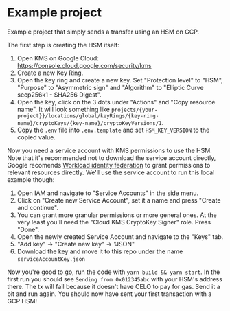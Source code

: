 # Example project

Example project that simply sends a transfer using an HSM on GCP.

The first step is creating the HSM itself:
1. Open KMS on Google Cloud: https://console.cloud.google.com/security/kms
2. Create a new Key Ring.
3. Open the key ring and create a new key. Set "Protection level" to "HSM", "Purpose" to "Asymmetric sign" and "Algorithm" to "Elliptic Curve secp256k1 - SHA256 Digest".
4. Open the key, click on the 3 dots under "Actions" and "Copy resource name". It will look something like `projects/{your-project}}/locations/global/keyRings/{key-ring-name}/cryptoKeys/{key-name}/cryptoKeyVersions/1`.
5. Copy the `.env` file into `.env.template` and set `HSM_KEY_VERSION` to the copied value.

Now you need a service account with KMS permissions to use the HSM. Note that it's recommended not to download the service account directly, Google recomends [Workload identity federation](https://cloud.google.com/iam/docs/workload-identity-federation?_ga=2.64930668.-2146208758.1652916930) to grant permissions to relevant resources directly. We'll use the service account to run this local example though:

1. Open IAM and navigate to "Service Accounts" in the side menu.
2. Click on "Create new Service Account", set it a name and press "Create and continue".
3. You can grant more granular permissions or more general ones. At the very least you'll need the "Cloud KMS CryptoKey Signer" role. Press "Done".
4. Open the newly created Service Account and navigate to the "Keys" tab.
5. "Add key" -> "Create new key" -> "JSON"
6. Download the key and move it to this repo under the name `serviceAccountKey.json`

Now you're good to go, run the code with `yarn build && yarn start`. In the first run you should see `Sending from 0x012345abc` with your HSM's address there. The tx will fail because it doesn't have CELO to pay for gas. Send it a bit and run again. You should now have sent your first transaction with a GCP HSM!
